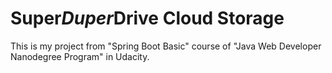 # Super*Duper*Drive Cloud Storage
This is my project from "Spring Boot Basic" course of "Java Web Developer Nanodegree Program" in Udacity.
